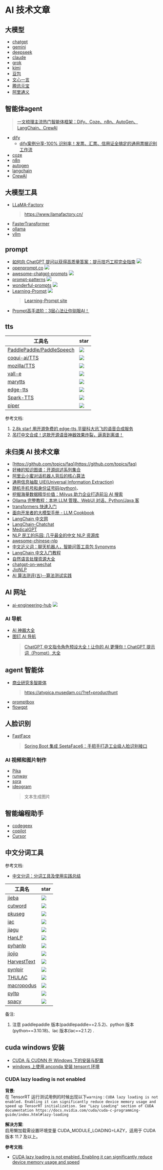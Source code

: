 # AI 技术文章

## 大模型

- [chatgpt](https://chatgpt.com/?model=auto)
- [gemini](https://gemini.google.com/?hl=zh)
- [deepseek](https://www.deepseek.com/)
- [claude](https://claude.ai/)
- [grok](https://grok.com/)
- [kimi](https://www.kimi.com/)
- [豆包](https://www.doubao.com/chat/)
- [文心一言](https://yiyan.baidu.com/)
- [腾讯元宝](https://yuanbao.tencent.com/mine)
- [阿里通义](https://www.tongyi.com/)

## 智能体agent
> [一文梳理主流热门智能体框架：Dify、Coze、n8n、AutoGen、LangChain、CrewAI](https://mp.weixin.qq.com/s/5zLnArJcI0TDxL-iiuikPg)
  - [dify](https://github.com/langgenius/dify)
    - [dify案例分享-100% 识别率！发票、汇票、信用证全搞定的通用票据识别工作流](https://mp.weixin.qq.com/s/9lC-kauW8TYCv-Hkz45X1A)
  - [coze](https://github.com/coze-dev)
  - [n8n](https://github.com/n8n-io/n8n.git)
  - [autogen](https://github.com/microsoft/autogen)
  - [langchain](https://github.com/langchain-ai/langchain)
  - [CrewAI](https://github.com/crewAIInc/crewAI)

## 大模型工具
- [LLaMA-Factory](https://github.com/hiyouga/LLaMA-Factory)
  > https://www.llamafactory.cn/
- [FasterTransformer](https://github.com/NVIDIA/FasterTransformer)
- [ollama](https://ollama.com/)
- [vllm](https://docs.vllm.com.cn/en/latest/index.html)

## prompt

- [如何向 ChatGPT 提问以获得高质量答案：提示技巧工程完全指南](https://github.com/ORDINAND/The-Art-of-Asking-ChatGPT-for-High-Quality-Answers-A-complete-Guide-to-Prompt-Engineering-Technique) ![](https://img.shields.io/github/stars/ORDINAND/The-Art-of-Asking-ChatGPT-for-High-Quality-Answers-A-complete-Guide-to-Prompt-Engineering-Technique?style=social)
- [openprompt.co](https://github.com/timqian/openprompt.co) ![](https://img.shields.io/github/stars/timqian/openprompt.co?style=social)
- [awesome-chatgpt-prompts](https://github.com/f/awesome-chatgpt-prompts) ![](https://img.shields.io/github/stars/f/awesome-chatgpt-prompts?style=social)
- [prompt-patterns](https://github.com/prompt-engineering/prompt-patterns) ![](https://img.shields.io/github/stars/prompt-engineering/prompt-patterns?style=social)
- [wonderful-prompts](https://github.com/yzfly/wonderful-prompts/) ![](https://img.shields.io/github/stars/yzfly/wonderful-prompts?style=social)
- [Learning-Prompt](https://github.com/thinkingjimmy/Learning-Prompt) ![](https://img.shields.io/github/stars/thinkingjimmy/Learning-Prompt?style=social)
  > [Learning-Prompt site](https://learningprompt.wiki/docs/chatgpt-learning-path)
- [Prompt高手进阶：3层心法让你驯服AI！](https://mp.weixin.qq.com/s/kOm31MCwIAhqaXrkh-ne2A)

## tts

| 工具名                                                                    | star                                                                            |
| ------------------------------------------------------------------------- | ------------------------------------------------------------------------------- |
| [PaddlePaddle/PaddleSpeech](https://github.com/PaddlePaddle/PaddleSpeech) | ![](https://img.shields.io/github/stars/PaddlePaddle/PaddleSpeech?style=social) |
| [coqui-ai/TTS](https://github.com/coqui-ai/TTS)                           | ![](https://img.shields.io/github/stars/coqui-ai/TTS?style=social)              |
| [mozilla/TTS](https://github.com/mozilla/TTS)                             | ![](https://img.shields.io/github/stars/mozilla/TTS?style=social)               |
| [vall-e](https://github.com/enhuiz/vall-e)                                | ![](https://img.shields.io/github/stars/enhuiz/vall-e?style=social)             |
| [marytts](https://github.com/marytts/marytts)                             | ![](https://img.shields.io/github/stars/marytts/marytts?style=social)           |
| [edge-tts](https://github.com/rany2/edge-tts)                             | ![](https://img.shields.io/github/stars/rany2/edge-tts?style=social)            |
| [Spark-TTS](https://github.com/SparkAudio/Spark-TTS)                      | ![](https://img.shields.io/github/stars/SparkAudio/Spark-TTS?style=social)      |
| [piper](https://github.com/rhasspy/piper)                                 | ![](https://img.shields.io/github/stars/rhasspy/piper?style=social)             |

参考文档:

1. [2.8k star! 用开源免费的 edge-tts 平替科大讯飞的语音合成服务](https://zhuanlan.zhihu.com/p/685186002)
2. [吊打中文合成！这款开源语音神器效果炸裂，逼真到离谱！](https://developer.aliyun.com/article/1656522)

## 未归类 AI 技术文章

- [https://github.com/topics/faq](https://github.com/topics/faq)
- [好棒的知识图谱：开源综述系列集合](https://zhuanlan.zhihu.com/p/426324652?utm_id=0)
- [阿里云小蜜对话机器人背后的核心算法](https://zhuanlan.zhihu.com/p/83487924?utm_id=0)
- [通用信息抽取 UIE(Universal Information Extraction)](https://blog.csdn.net/m0_54929869/article/details/126626310)
- [随机手机号和身份证号码(python)](https://www.cnblogs.com/LOVEYU/p/8462938.html)、
- [挖掘海量数据精华价值：Milvus 助力企业打造前沿 AI 搜索](https://m.toutiao.com/is/JPWq9PV/)
- [Ollama 完整教程：本地 LLM 管理、WebUI 对话、Python/Java 客](https://www.cnblogs.com/obullxl/p/18295202/NTopic2024071001)
- [transformers 快速入门](https://transformers.run/)
- [面向开发者的大模型手册 - LLM Cookbook](https://datawhalechina.github.io/llm-cookbook/#/)
- [LangChain 中文网](https://www.langchain.com.cn/)
- [LangChain-Chatchat](https://github.com/chatchat-space/Langchain-Chatchat)
- [MedicalGPT](https://github.com/liuhuanyong/MedicalGPT)
- [NLP 民工的乐园: 几乎最全的中文 NLP 资源库](https://github.com/fighting41love/funNLP)
- [awesome-chinese-nlp](https://github.com/crownpku/Awesome-Chinese-NLP)
- [中文近义词：聊天机器人，智能问答工具包 Synonyms](https://github.com/chatopera/Synonyms)
- [LangChain 中文入门教程](https://github.com/liaokongVFX/LangChain-Chinese-Getting-Started-Guide)
- [自然语言处理资源大全](https://www.jianshu.com/p/a7f28383b62e)
- [chatgpt-on-wechat](https://github.com/zhayujie/chatgpt-on-wechat)
- [JioNLP](https://github.com/dongrixinyu/JioNLP)
- [AI 算法测评(五)--算法测试实践](https://www.cnblogs.com/pojason/p/14629055.html)

## AI 网址

- [ai-engineering-hub](https://github.com/patchy631/ai-engineering-hub) ![](https://img.shields.io/github/stars/patchy631/ai-engineering-hub?style=social)

### AI 导航

- [AI 神器大全](https://aishenqi.net/)
- [图钉 AI 导航](https://www.tudingai.com/)
  > [ChatGPT 中文指令角色预设大全！让你的 AI 更懂你！ChatGPT 提示词（Prompt）大全](https://www.tudingai.com/332.html)

## agent 智能体

- [商业研究多智能体](https://atypica.ai/)
  > https://atypica.musedam.cc/?ref=producthunt
- [promptbox](https://www.promptbox.ai/)
- [flowgpt](https://flowgpt.com/)

## 人脸识别

- [FastFace](https://gitee.com/code2roc/fastface)
  > [Spring Boot 集成 SeetaFace6：手把手打造工业级人脸识别接口](https://mp.weixin.qq.com/s/Til8wPXh4TNfpLVG7uNlKQ)

### AI 视频和图片制作

- [Pika](https://pika.art/)
- [runway](https://runwayml.com/)
- [sora](https://openai.com/zh-Hans-CN/sora/)
- [ideogram](https://ideogram.ai/)
  > 文本生成图片

## 智能编程助手

- [codegeex](https://codegeex.cn/)
- [copilot](https://github.com/features/copilot)
- [Cursor](https://cursor.com/cn)

## 中文分词工具

参考文档:

- [中文分词：分词工具及使用实践总结](https://zhuanlan.zhihu.com/p/1926693486100449169)

| 工具名                                                      | star                                                                            |
| ----------------------------------------------------------- | ------------------------------------------------------------------------------- |
| [jieba](https://github.com/fxsjy/jieba)                     | ![](https://img.shields.io/github/stars/fxsjy/jieba?style=social)               |
| [cutword](https://github.com/liwenju0/cutword)              | ![](https://img.shields.io/github/stars/liwenju0/cutword?style=social)          |
| [pkuseg](https://github.com/lancopku/pkuseg-python)         | ![](https://img.shields.io/github/stars/lancopku/pkuseg-python?style=social)    |
| [iac](https://github.com/baidu/lac)                         | ![](https://img.shields.io/github/stars/baidu/lac?style=social)                 |
| [jiagu](https://github.com/ownthink/Jiagu)                  | ![](https://img.shields.io/github/stars/ownthink/Jiagu?style=social)            |
| [HanLP](https://github.com/hankcs/HanLP)                    | ![](https://img.shields.io/github/stars/hankcs/HanLP?style=social)              |
| [pyhanlp](https://github.com/hankcs/pyhanlp)                | ![](https://img.shields.io/github/stars/hankcs/pyhanlp?style=social)            |
| [jiojio](https://github.com/dongrixinyu/jiojio)             | ![](https://img.shields.io/github/stars/dongrixinyu/jiojio?style=social)        |
| [HarvestText](https://github.com/blmoistawinde/HarvestText) | ![](https://img.shields.io/github/stars/blmoistawinde/HarvestText?style=social) |
| [pynlpir](https://github.com/tsroten/pynlpir)               | ![](https://img.shields.io/github/stars/tsroten/pynlpir?style=social)           |
| [THULAC](https://github.com/thunlp/THULAC-Python)           | ![](https://img.shields.io/github/stars/thunlp/THULAC-Python?style=social)      |
| [macropodus](https://github.com/yongzhuo/Macropodus)        | ![](https://img.shields.io/github/stars/yongzhuo/Macropodus?style=social)       |
| [pyltp](https://github.com/HIT-SCIR/pyltp)                  | ![](https://img.shields.io/github/stars/HIT-SCIR/pyltp?style=social)            |
| [spacy](https://github.com/explosion/spaCy)                 | ![](https://img.shields.io/github/stars/explosion/spaCy?style=social)           |

备注:

1. 注意 paddlepaddle 版本(paddlepaddle==2.5.2)、python 版本(python==3.10.18)、lac 版本(lac==2.1.2) .

## cuda windows 安装

- [CUDA 与 CUDNN 在 Windows 下的安装与配置](https://blog.csdn.net/YYDS_WV/article/details/137825313)
- [windows 上使用 anconda 安装 tensorrt 环境](https://zhuanlan.zhihu.com/p/680098295)

### CUDA lazy loading is not enabled

**背景**:  
在 TensorRT 运行测试用例的时候出现以下`warning：CUDA lazy loading is not enabled. Enabling it can significantly reduce device memory usage and speed up TensorRT initialization. See "Lazy Loading" section of CUDA documentation https://docs.nvidia.com/cuda/cuda-c-programming-guide/index.html#lazy-loading`

**解决方案**:  
启用懒加载需设置环境变量 CUDA_MODULE_LOADING=LAZY，适用于 CUDA 版本 11.7 及以上。

**参考文档**:

- [CUDA lazy loading is not enabled. Enabling it can significantly reduce device memory usage and speed](https://blog.csdn.net/s1_0_2_4/article/details/135026761)
